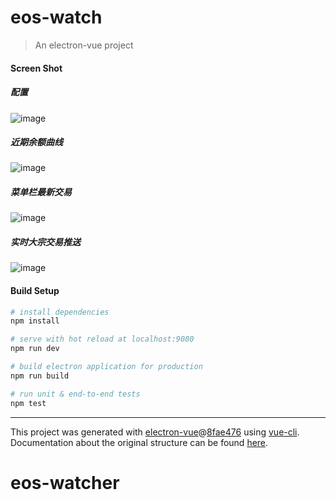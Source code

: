 # eos-watch

> An electron-vue project

#### Screen Shot

##### 配置
![image]('https://github.com/WillCoco/eos-watcher/src/images/ss00.jpg')

##### 近期余额曲线
![image]('https://github.com/WillCoco/eos-watcher/src/images/ss01.jpg')

##### 菜单栏最新交易
![image]('https://github.com/WillCoco/eos-watcher/src/images/ss02.jpg')

##### 实时大宗交易推送
![image]('https://github.com/WillCoco/eos-watcher/src/images/ss03.jpg')


#### Build Setup

``` bash
# install dependencies
npm install

# serve with hot reload at localhost:9080
npm run dev

# build electron application for production
npm run build

# run unit & end-to-end tests
npm test


```

---

This project was generated with [electron-vue](https://github.com/SimulatedGREG/electron-vue)@[8fae476](https://github.com/SimulatedGREG/electron-vue/tree/8fae4763e9d225d3691b627e83b9e09b56f6c935) using [vue-cli](https://github.com/vuejs/vue-cli). Documentation about the original structure can be found [here](https://simulatedgreg.gitbooks.io/electron-vue/content/index.html).
# eos-watcher
